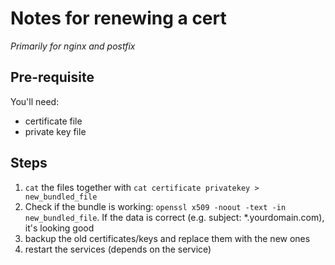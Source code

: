 # Notes for renewing a cert
_Primarily for nginx and postfix_  

## Pre-requisite
You'll need:  
- certificate file
- private key file

## Steps
1. `cat` the files together with `cat certificate privatekey > new_bundled_file`
2. Check if the bundle is working: `openssl x509 -noout -text -in new_bundled_file`. If the data is correct (e.g. subject: *.yourdomain.com), it's looking good
3. backup the old certificates/keys and replace them with the new ones
4. restart the services (depends on the service)

